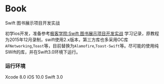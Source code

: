 # Book
Swift 图书展示项目开发实战

初学ios开发，准备参考[极客学院:Swift 图书展示项目开发实战](http://www.jikexueyuan.com/course/2358.html) 学习记录，原教程为2015年12月录制，swift使用2.x版本，第三方库也多采用OC库`AFNetworking`,`Toast`等，目前替换为`Alamofire`,`Toast-Swift`等。尽可能的使用纯SWift的库，并在Swift3.0环境下运行。


### 运行环境
Xcode 8.0
iOS 10.0 
Swift 3.0

